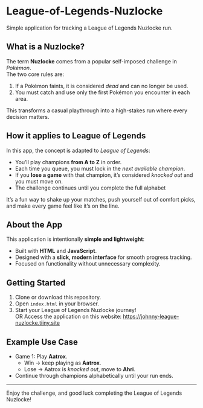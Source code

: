 # League-of-Legends-Nuzlocke
Simple application for tracking a League of Legends Nuzlocke run.

## What is a Nuzlocke?
The term **Nuzlocke** comes from a popular self-imposed challenge in *Pokémon*.  
The two core rules are:  
1. If a Pokémon faints, it is considered *dead* and can no longer be used.  
2. You must catch and use only the first Pokémon you encounter in each area.  

This transforms a casual playthrough into a high-stakes run where every decision matters.

## How it applies to League of Legends
In this app, the concept is adapted to *League of Legends*:  
- You’ll play champions **from A to Z** in order.  
- Each time you queue, you must lock in the *next available champion*.  
- If you **lose a game** with that champion, it’s considered *knocked out* and you must move on.  
- The challenge continues until you complete the full alphabet

It’s a fun way to shake up your matches, push yourself out of comfort picks, and make every game feel like it’s on the line.

## About the App
This application is intentionally **simple and lightweight**:  
- Built with **HTML** and **JavaScript**.  
- Designed with a **slick, modern interface** for smooth progress tracking.  
- Focused on functionality without unnecessary complexity.  

## Getting Started
1. Clone or download this repository.  
2. Open `index.html` in your browser.  
3. Start your League of Legends Nuzlocke journey!  
OR
Access the application on this website: https://johnny-league-nuzlocke.tiiny.site

## Example Use Case
- Game 1: Play **Aatrox**.  
  - Win → keep playing as **Aatrox**.
  - Lose → Aatrox is *knocked out*, move to **Ahri**.  
- Continue through champions alphabetically until your run ends.

---
Enjoy the challenge, and good luck completing the League of Legends Nuzlocke!
